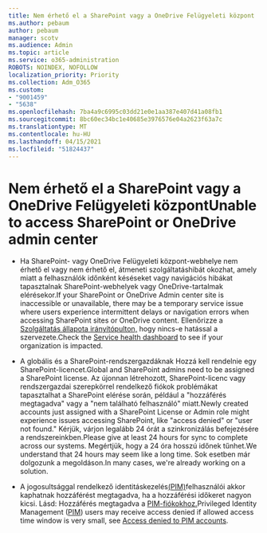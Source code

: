 ```yaml
---
title: Nem érhető el a SharePoint vagy a OneDrive Felügyeleti központ
ms.author: pebaum
author: pebaum
manager: scotv
ms.audience: Admin
ms.topic: article
ms.service: o365-administration
ROBOTS: NOINDEX, NOFOLLOW
localization_priority: Priority
ms.collection: Adm_O365
ms.custom:
- "9001459"
- "5638"
ms.openlocfilehash: 7ba4a9c6995c03dd21e0e1aa387e407d41a08fb1
ms.sourcegitcommit: 8bc60ec34bc1e40685e3976576e04a2623f63a7c
ms.translationtype: MT
ms.contentlocale: hu-HU
ms.lasthandoff: 04/15/2021
ms.locfileid: "51824437"
---
```

# <a name="unable-to-access-sharepoint-or-onedrive-admin-center"></a><span data-ttu-id="5447d-102">Nem érhető el a SharePoint vagy a OneDrive Felügyeleti központ</span><span class="sxs-lookup"><span data-stu-id="5447d-102">Unable to access SharePoint or OneDrive admin center</span></span>

- <span data-ttu-id="5447d-103">Ha SharePoint- vagy OneDrive Felügyeleti központ-webhelye nem érhető el vagy nem érhető el, átmeneti szolgáltatáshibát okozhat, amely miatt a felhasználók időnként késéseket vagy navigációs hibákat tapasztalnak SharePoint-webhelyek vagy OneDrive-tartalmak elérésekor.</span><span class="sxs-lookup"><span data-stu-id="5447d-103">If your SharePoint or OneDrive Admin center site is inaccessible or unavailable, there may be a temporary service issue where users experience intermittent delays or navigation errors when accessing SharePoint sites or OneDrive content.</span></span> <span data-ttu-id="5447d-104">Ellenőrizze a [Szolgáltatás állapota irányítópulton,](https://admin.microsoft.com/AdminPortal/Home#/servicehealth) hogy nincs-e hatással a szervezete.</span><span class="sxs-lookup"><span data-stu-id="5447d-104">Check the [Service health dashboard](https://admin.microsoft.com/AdminPortal/Home#/servicehealth) to see if your organization is impacted.</span></span>

- <span data-ttu-id="5447d-105">A globális és a SharePoint-rendszergazdáknak Hozzá kell rendelnie egy SharePoint-licencet.</span><span class="sxs-lookup"><span data-stu-id="5447d-105">Global and SharePoint admins need to be assigned a SharePoint license.</span></span> <span data-ttu-id="5447d-106">Az újonnan létrehozott, SharePoint-licenc vagy rendszergazdai szerepkörrel rendelkező fiókok problémákat tapasztalhat a SharePoint elérése során, például a "hozzáférés megtagadva" vagy a "nem található felhasználó" miatt.</span><span class="sxs-lookup"><span data-stu-id="5447d-106">Newly created accounts just assigned with a SharePoint License or Admin role might experience issues accessing SharePoint, like "access denied" or "user not found."</span></span> <span data-ttu-id="5447d-107">Kérjük, várjon legalább 24 órát a szinkronizálás befejezésére a rendszereinkben.</span><span class="sxs-lookup"><span data-stu-id="5447d-107">Please give at least 24 hours for sync to complete across our systems.</span></span> <span data-ttu-id="5447d-108">Megértjük, hogy a 24 óra hosszú időnek tűnhet.</span><span class="sxs-lookup"><span data-stu-id="5447d-108">We understand that 24 hours may seem like a long time.</span></span> <span data-ttu-id="5447d-109">Sok esetben már dolgozunk a megoldáson.</span><span class="sxs-lookup"><span data-stu-id="5447d-109">In many cases, we're already working on a solution.</span></span>

- <span data-ttu-id="5447d-110">A jogosultsággal rendelkező identitáskezelés[(PIM)](https://docs.microsoft.com/azure/active-directory/privileged-identity-management/pim-how-to-add-role-to-user?tabs=new)felhasználói akkor kaphatnak hozzáférést megtagadva, ha a hozzáférési időkeret nagyon kicsi. Lásd: Hozzáférés megtagadva a [PIM-fiókokhoz.](https://docs.microsoft.com/sharepoint/troubleshoot/administration/access-denied-to-pim-user-accounts)</span><span class="sxs-lookup"><span data-stu-id="5447d-110">Privileged Identity Management ([PIM](https://docs.microsoft.com/azure/active-directory/privileged-identity-management/pim-how-to-add-role-to-user?tabs=new))  users may receive access denied if allowed access time window is very small, see  [Access denied to PIM accounts](https://docs.microsoft.com/sharepoint/troubleshoot/administration/access-denied-to-pim-user-accounts).</span></span>
